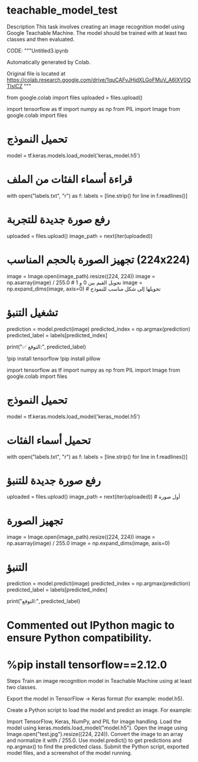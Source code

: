 # teachable_model_test

Description
This task involves creating an image recognition model using Google Teachable Machine. The model should be trained with at least two classes and then evaluated.


CODE: 
"""Untitled3.ipynb

Automatically generated by Colab.

Original file is located at
    https://colab.research.google.com/drive/1quCAFvJHjdXLGoFMuV_A6IXV0QTIslCZ
"""

from google.colab import files
uploaded = files.upload()

import tensorflow as tf
import numpy as np
from PIL import Image
from google.colab import files

# تحميل النموذج
model = tf.keras.models.load_model('keras_model.h5')

# قراءة أسماء الفئات من الملف
with open("labels.txt", "r") as f:
    labels = [line.strip() for line in f.readlines()]

# رفع صورة جديدة للتجربة
uploaded = files.upload()
image_path = next(iter(uploaded))

# تجهيز الصورة بالحجم المناسب (224x224)
image = Image.open(image_path).resize((224, 224))
image = np.asarray(image) / 255.0  # تحويل القيم بين 0 و 1
image = np.expand_dims(image, axis=0)  # تحويلها إلى شكل مناسب للنموذج

# تشغيل التنبؤ
prediction = model.predict(image)
predicted_index = np.argmax(prediction)
predicted_label = labels[predicted_index]

print("✅ التوقع:", predicted_label)

!pip install tensorflow
!pip install pillow

import tensorflow as tf
import numpy as np
from PIL import Image
from google.colab import files

# تحميل النموذج
model = tf.keras.models.load_model('keras_model.h5')

# تحميل أسماء الفئات
with open("labels.txt", "r") as f:
    labels = [line.strip() for line in f.readlines()]

# رفع صورة جديدة للتنبؤ
uploaded = files.upload()
image_path = next(iter(uploaded))  # أول صورة

# تجهيز الصورة
image = Image.open(image_path).resize((224, 224))
image = np.asarray(image) / 255.0
image = np.expand_dims(image, axis=0)

# التنبؤ
prediction = model.predict(image)
predicted_index = np.argmax(prediction)
predicted_label = labels[predicted_index]

print("التوقع:", predicted_label)

# Commented out IPython magic to ensure Python compatibility.
# %pip install tensorflow==2.12.0






Steps
Train an image recognition model in Teachable Machine using at least two classes.

Export the model in TensorFlow → Keras format (for example: model.h5).

Create a Python script to load the model and predict an image. For example:

Import TensorFlow, Keras, NumPy, and PIL for image handling.
Load the model using keras.models.load_model("model.h5").
Open the image using Image.open("test.jpg").resize((224, 224)).
Convert the image to an array and normalize it with / 255.0.
Use model.predict() to get predictions and np.argmax() to find the predicted class.
Submit the Python script, exported model files, and a screenshot of the model running.
